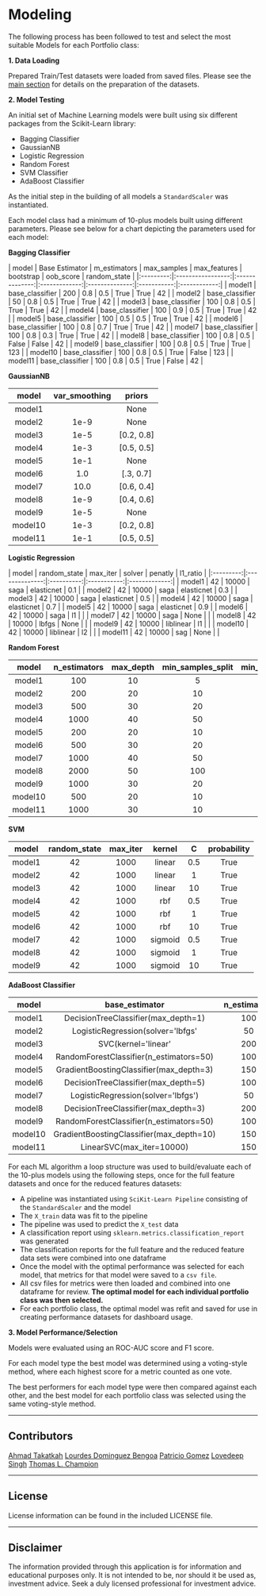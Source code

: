 # Modeling

The following process has been followed to test and select the most suitable Models for each Portfolio class:



**1. Data Loading**

Prepared Train/Test datasets were loaded from saved files. Please see the [main section]() for details on the preparation of the datasets.



**2. Model Testing**

An initial set of Machine Learning models were built using six different packages from the Scikit-Learn library:

* Bagging Classifier
* GaussianNB
* Logistic Regression
* Random Forest
* SVM Classifier
* AdaBoost Classifier

As the initial step in the building of all models a ```StandardScaler``` was instantiated. 

Each model class had a minimum of 10-plus models built using different parameters. Please see below for a chart depicting the parameters used for each model:

**Bagging Classifier**

| model   | Base Estimator  | m_estimators | max_samples | max_features | bootstrap | oob_score | random_state |
|:---------:|:-----------------:|:--------------:|:-------------:|:--------------:|:-----------:|:------------:|
| model1  | base_classifier | 200          | 0.8         | 0.5          | True      | True      | 42           |
| model2  | base_classifier | 50           | 0.8         | 0.5          | True      | True      | 42           |
| model3  | base_classifier | 100          | 0.8         | 0.5          | True      | True      | 42           |
| model4  | base_classifier | 100          | 0.9         | 0.5          | True      | True      | 42           |
| model5  | base_classifier | 100          | 0.5         | 0.5          | True      | True      | 42           |
| model6  | base_classifier | 100          | 0.8         | 0.7          | True      | True      | 42           |
| model7  | base_classifier | 100          | 0.8         | 0.3          | True      | True      | 42           |
| model8  | base_classifier | 100          | 0.8         | 0.5          | False     | False     | 42           |
| model9  | base_classifier | 100          | 0.8         | 0.5          | True      | True      | 123          |
| model10 | base_classifier | 100          | 0.8         | 0.5          | True      | False     | 123          |
| model11 | base_classifier | 100          | 0.8         | 0.5          | True      | False     | 42           |


**GaussianNB**                                             

| model   | var_smoothing | priors       |
|:---------:|:---------------:|:--------------:|
| model1  |               | None         |
| model2  | 1e-9          | None         |
| model3  | 1e-5          |  [0.2, 0.8]  |
| model4  | 1e-3          |  [0.5, 0.5]  |
| model5  | 1e-1          | None         |
| model6  | 1.0           |  [.3, 0.7]   |
| model7  | 10.0          |  [0.6, 0.4]  |
| model8  | 1e-9          |  [0.4, 0.6]  |
| model9  | 1e-5          | None         |
| model10 | 1e-3          |  [0.2, 0.8]  |
| model11 | 1e-1          |  [0.5, 0.5]  |



**Logistic Regression**

| model   | random_state | max_iter | solver    | penatly    | l1_ratio |
|:---------:|:--------------:|:----------:|:-----------:|:-------------:|
| model1  | 42           | 10000    | saga      | elasticnet | 0.1      |
| model2  | 42           | 10000    | saga      | elasticnet | 0.3      |
| model3  | 42           | 10000    | saga      | elasticnet | 0.5      |
| model4  | 42           | 10000    | saga      | elasticnet | 0.7      |
| model5  | 42           | 10000    | saga      | elasticnet | 0.9      |
| model6  | 42           | 10000    | saga      | l1         |          |
| model7  | 42           | 10000    | saga      | None       |          |
| model8  | 42           | 10000    | lbfgs     | None       |          |
| model9  | 42           | 10000    | liblinear | l1         |          |
| model10 | 42           | 10000    | liblinear | l2         |          |
| model11 | 42           | 10000    | sag       | None       |          |


**Random Forest**                                                       

| model   | n_estimators | max_depth | min_samples_split | min_samples_leaf | max_features | boostrap | criterion | min_impurity_decrease | class_weight       | oob_score |
|:-------:|:------------:|:---------:|:-----------------:|:----------------:|:------------:|:--------:|:---------:|:---------------------:|:------------------:|:---------:|
| model1  | 100          | 10        | 5                 | 1                | sqrt         | True     | gini      | 0.0                   | None               | False     |
| model2  | 200          | 20        | 10                | 5                | log2         | True     | entropy   | 0.001                 | balanced_subsample | True      |
| model3  | 500          | 30        | 20                | 10               | 0.5          | True     | gini      | 0.005                 | {0: 1, 1: 3}       | True      |
| model4  | 1000         | 40        | 50                | 20               | None         | True     | entropy   | 0.01                  | {0: 1, 1: 5}       | True      |
| model5  | 200          | 20        | 10                | 5                | 0.7          | True     | gini      | 0.0                   | None               | False     |
| model6  | 500          | 30        | 20                | 10               | 0.3          | True     | entropy   | 0.0                   | balanced           | True      |
| model7  | 1000         | 40        | 50                | 20               | sqrt         | True     | gini      | 0.0                   | {0: 1, 1: 10}      | True      |
| model8  | 2000         | 50        | 100               | 50               | log2         | True     | entropy   | 0.0                   | None               | False     |
| model9  | 1000         | 30        | 20                | 10               | None         | True     | gini      | 0.005                 | balanced           | True      |
| model10 | 500          | 20        | 10                | 5                | 0.7          | True     | entropy   | 0.001                 | {0: 1, 1: 5}       | True      |
| model11 | 1000         | 30        | 10                | 5                | 0.5          | True     | entropy   | 0.001                 | balanced           | True      |


**SVM**     

| model  | random_state | max_iter | kernel  | C   | probability |
|:------:|:------------:|:--------:|:-------:|:---:|:-----------:|
| model1 | 42           | 1000     | linear  | 0.5 | True        |
| model2 | 42           | 1000     | linear  | 1   | True        |
| model3 | 42           | 1000     | linear  | 10  | True        |
| model4 | 42           | 1000     | rbf     | 0.5 | True        |
| model5 | 42           | 1000     | rbf     | 1   | True        |
| model6 | 42           | 1000     | rbf     | 10  | True        |
| model7 | 42           | 1000     | sigmoid | 0.5 | True        |
| model8 | 42           | 1000     | sigmoid | 1   | True        |
| model9 | 42           | 1000     | sigmoid | 10  | True        |




**AdaBoost Classifier**

| model   | base_estimator                           | n_estimators | learning_rate | algorithm |
|:-------:|:----------------------------------------:|:------------:|:-------------:|:---------:|
| model1  | DecisionTreeClassifier(max_depth=1)      | 100          | 1.0           | SAMME     |
| model2  | LogisticRegression(solver='lbfgs'        | 50           | 0.5           | SAMME     |
| model3  | SVC(kernel='linear'                      | 200          | 0.1           | SAMME     |
| model4  | RandomForestClassifier(n_estimators=50)  | 100          | 1.0           | SAMME     |
| model5  | GradientBoostingClassifier(max_depth=3)  | 150          | 0.2           | SAMME     |
| model6  | DecisionTreeClassifier(max_depth=5)      | 100          | 1.0           | SAMME     |
| model7  | LogisticRegression(solver='lbfgs')       | 50           | 0.25          | SAMME     |
| model8  | DecisionTreeClassifier(max_depth=3)      | 200          | 0.01          | SAMME     |
| model9  | RandomForestClassifier(n_estimators=50)  | 100          | 0.5           | SAMME     |
| model10 | GradientBoostingClassifier(max_depth=10) | 150          | 0.1           | SAMME     |
| model11 | LinearSVC(max_iter=10000)                | 150          | 0.05          | SAMME     |




For each ML algorithm a loop structure was used to build/evaluate each of the 10-plus models using the following steps, once for the full feature datasets and once for the reduced features datasets:

* A pipeline was instantiated using ```SciKit-Learn Pipeline``` consisting of the ```StandardScaler``` and the model
* The ```X_train``` data was fit to the pipeline
* The pipeline was used to predict the ```X_test``` data
* A classification report using ```sklearn.metrics.classification_report``` was generated
* The classification reports for the full feature  and the reduced feature data sets were combined into one dataframe
* Once the model with the optimal performance was selected for each model, that metrics for that model were saved to a ```csv file```.
* All csv files for metrics were then loaded and combined into one dataframe for review. **The optimal model for each individual portfolio class was then selected.**
* For each portfolio class, the optimal model was refit and saved for use in creating performance datasets for dashboard usage.



**3. Model Performance/Selection**

Models were evaluated using an ROC-AUC score and F1 score. 

For each model type the best model was determined using a voting-style method, where each highest score for a metric counted as one vote. 

The best performers for each model type were then compared against each other, and the best model for each portfolio class was selected using the same voting-style method.

---

## Contributors

[Ahmad Takatkah](https://github.com/vcpreneur)
[Lourdes Dominguez Bengoa](https://github.com/LourdesDB)
[Patricio Gomez](https://github.com/patogogo)
[Lovedeep Singh](https://github.com/LovedeepSingh89)
[Thomas L. Champion](https://github.com/tlchampion)

---

## License

License information can be found in the included LICENSE file.

---

## Disclaimer

The information provided through this application is for information and educational purposes only. 
It is not intended to be, nor should it be used as, investment advice. 
Seek a duly licensed professional for investment advice.


